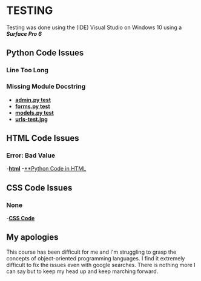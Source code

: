 # TESTING

Testing was done using the (IDE) Visual Studio on Windows 10 using a _**Surface Pro 6**_ 

## Python Code Issues 
 ### Line Too Long
 ### Missing Module Docstring

- [**admin.py test**](docs/python-test/admin-test.jpg)
- [**forms.py test**](docs/python-test/forms-test.jpg)
- [**models.py test**](docs/python-test/models-test.jpg)
- [**urls-test.jpg**](docs/python-test/urls-test.jpg)

## HTML Code Issues
 ### Error: Bad Value

-[**html**](docs/html-test/html-test2.jpg)
-[**Python Code in HTML](docs/html-test/html-tests.jpg)

## CSS Code Issues
 ### None
 -[**CSS Code**](docs/css-test/css-test.jpg) 


## My apologies 
This course has been difficult for me and I'm struggling to grasp the concepts of object-oriented programming languages. I find it extremely difficult to fix the issues even with google searches. There is nothing more I can say but to keep my head up and keep marching forward. 